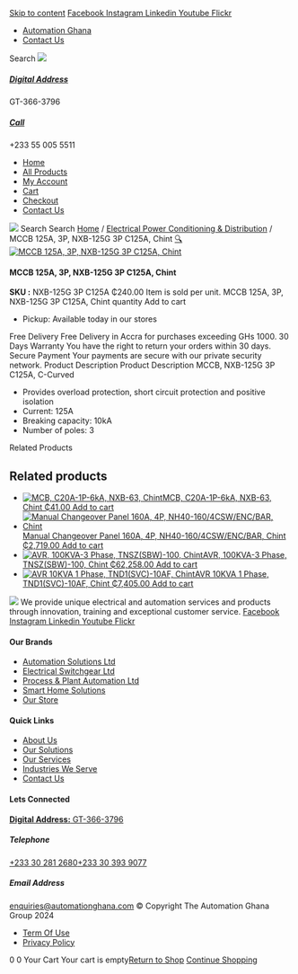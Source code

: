 [Skip to content](https://store.automationghana.com/product/mccb-125a-3p-c-curved/#content)
[ Facebook ](https://www.facebook.com/automationgh/) [ Instagram ](https://www.instagram.com/automationgh/) [ Linkedin ](https://www.linkedin.com/company/the-automation-ghana-limited/) [ Youtube ](https://www.youtube.com/channel/UCurrRDUSm5oIW39VXjn1u0w) [ Flickr ](https://www.flickr.com/photos/181794037@N07/)
  * [ Automation Ghana ](https://automationghana.com)
  * [ Contact Us ](https://store.automationghana.com/contact/)


Search
[ ![](https://store.automationghana.com/wp-content/uploads/2024/04/Website-TAGG-Logo-BLUE.png) ](https://store.automationghana.com/)
[ ](https://maps.app.goo.gl/m4xeaagWCNbLk4jM6)
#####  [ Digital Address ](https://maps.app.goo.gl/m4xeaagWCNbLk4jM6)
GT-366-3796 
[ ](tel:+233550055511)
#####  [ Call ](tel:+233550055511)
+233 55 005 5511 
  * [Home](https://store.automationghana.com/)
  * [All Products](https://store.automationghana.com/shop/)
  * [My Account](https://store.automationghana.com/my-account/)
  * [Cart](https://store.automationghana.com/cart/)
  * [Checkout](https://store.automationghana.com/checkout/)
  * [Contact Us](https://store.automationghana.com/contact/)


[![](https://store.automationghana.com/wp-content/uploads/2024/04/AutomationGhana_logo_white.png)](https://store.automationghana.com)
Search
Search
[Home](https://store.automationghana.com) / [Electrical Power Conditioning & Distribution](https://store.automationghana.com/product-category/electrical-power-distribution/) / MCCB 125A, 3P, NXB-125G 3P C125A, Chint
[🔍](https://store.automationghana.com/product/mccb-125a-3p-c-curved/)
[![MCCB 125A, 3P, NXB-125G 3P C125A, Chint](https://store.automationghana.com/wp-content/uploads/2021/10/MCCB-NXB-1.jpg)](https://store.automationghana.com/wp-content/uploads/2021/10/MCCB-NXB-1.jpg)
####  MCCB 125A, 3P, NXB-125G 3P C125A, Chint 
**SKU :** NXB-125G 3P C125A 
₵240.00
Item is sold per unit.
MCCB 125A, 3P, NXB-125G 3P C125A, Chint quantity
Add to cart
  * Pickup: Available today in our stores


Free Delivery 
Free Delivery in Accra for purchases exceeding GHs 1000. 
30 Days Warranty 
You have the right to return your orders within 30 days. 
Secure Payment 
Your payments are secure with our private security network. 
Product Description
Product Description
MCCB, NXB-125G 3P C125A, C-Curved 
  * Provides overload protection, short circuit protection and positive isolation
  * Current: 125A
  * Breaking capacity: 10kA
  * Number of poles: 3


Related Products 
## Related products
  * [![MCB, C20A-1P-6kA, NXB-63, Chint](https://store.automationghana.com/wp-content/uploads/2020/04/NXB-63-C20-1P-300x300.jpg)MCB, C20A-1P-6kA, NXB-63, Chint ₵41.00 ](https://store.automationghana.com/product/mcb-nxb-63-1p-c20-6ka-chint/)
[Add to cart](https://store.automationghana.com/product/mccb-125a-3p-c-curved/?add-to-cart=1778)
  * [![Manual Changeover Panel 160A, 4P, NH40-160/4CSW/ENC/BAR, Chint](https://store.automationghana.com/wp-content/uploads/2019/12/AUTOMATIC-TRANSFER-SWITCH-1-300x300.jpg)Manual Changeover Panel 160A, 4P, NH40-160/4CSW/ENC/BAR, Chint ₵2,719.00 ](https://store.automationghana.com/product/manual-changeover-panel-nh40-160-4csw-enc-bar-chint/)
[Add to cart](https://store.automationghana.com/product/mccb-125a-3p-c-curved/?add-to-cart=1756)
  * [![AVR, 100KVA-3 Phase, TNSZ\(SBW\)-100, Chint](https://store.automationghana.com/wp-content/uploads/2020/04/TNSZSBW-75-300x300.jpg)AVR, 100KVA-3 Phase, TNSZ(SBW)-100, Chint ₵62,258.00 ](https://store.automationghana.com/product/avr-tnszsbw-100-chint/)
[Add to cart](https://store.automationghana.com/product/mccb-125a-3p-c-curved/?add-to-cart=1638)
  * [![AVR 10KVA 1 Phase, TND1\(SVC\)-10AF, Chint](https://store.automationghana.com/wp-content/uploads/2020/04/TND1SVC-10AF.jpg)AVR 10KVA 1 Phase, TND1(SVC)-10AF, Chint ₵7,405.00 ](https://store.automationghana.com/product/avr-tnd1svc-10af-chint/)
[Add to cart](https://store.automationghana.com/product/mccb-125a-3p-c-curved/?add-to-cart=1635)


![](https://store.automationghana.com/wp-content/uploads/2024/04/AutomationGhana_logo_white.png)
We provide unique electrical and automation services and products through innovation, training and exceptional customer service.
[ Facebook ](https://www.facebook.com/automationgh/) [ Instagram ](https://www.instagram.com/automationgh/) [ Linkedin ](https://www.linkedin.com/company/the-automation-ghana-limited/) [ Youtube ](https://www.youtube.com/channel/UCurrRDUSm5oIW39VXjn1u0w) [ Flickr ](https://www.flickr.com/photos/181794037@N07/)
#### Our Brands
  * [ Automation Solutions Ltd ](https://store.automationghana.com/product/mccb-125a-3p-c-curved/)
  * [ Electrical Switchgear Ltd ](https://store.automationghana.com/product/mccb-125a-3p-c-curved/)
  * [ Process & Plant Automation Ltd ](https://store.automationghana.com/product/mccb-125a-3p-c-curved/)
  * [ Smart Home Solutions ](https://store.automationghana.com/product/mccb-125a-3p-c-curved/)
  * [ Our Store ](https://store.automationghana.com/product/mccb-125a-3p-c-curved/)


#### Quick Links
  * [ About Us ](https://store.automationghana.com/product/mccb-125a-3p-c-curved/)
  * [ Our Solutions ](https://store.automationghana.com/product/mccb-125a-3p-c-curved/)
  * [ Our Services ](https://store.automationghana.com/product/mccb-125a-3p-c-curved/)
  * [ Industries We Serve ](https://store.automationghana.com/product/mccb-125a-3p-c-curved/)
  * [ Contact Us ](https://store.automationghana.com/product/mccb-125a-3p-c-curved/)


#### Lets Connected
[**Digital Address:** GT-366-3796](https://maps.app.goo.gl/m4xeaagWCNbLk4jM6)
#####  Telephone 
[ +233 30 281 2680](tel:+233302812680)[+233 30 393 9077](https://store.automationghana.com/product/mccb-125a-3p-c-curved/+233303939077)
#####  Email Address 
enquiries@automationghana.com 
© Copyright The Automation Ghana Group 2024
  * [ Term Of Use ](https://store.automationghana.com/product/mccb-125a-3p-c-curved/)
  * [ Privacy Policy ](https://store.automationghana.com/product/mccb-125a-3p-c-curved/)


0
0
Your Cart
Your cart is empty[Return to Shop](https://store.automationghana.com/shop/)
[Continue Shopping](https://store.automationghana.com/product/mccb-125a-3p-c-curved/)
